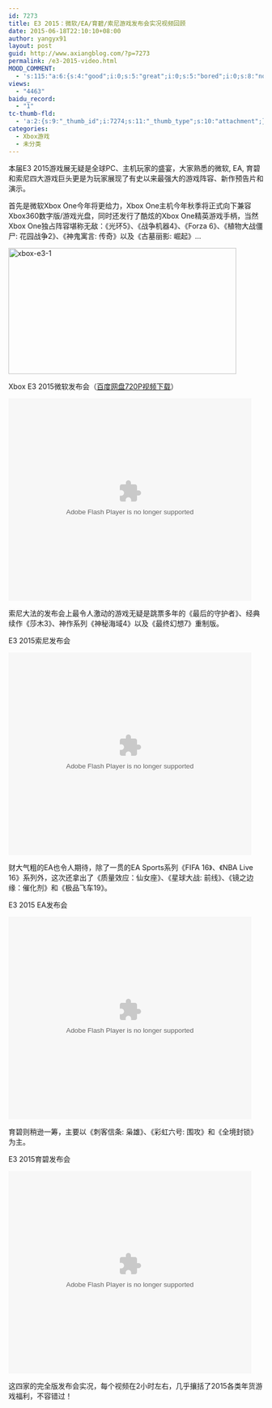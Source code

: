 ```yaml
---
id: 7273
title: E3 2015：微软/EA/育碧/索尼游戏发布会实况视频回顾
date: 2015-06-18T22:10:10+08:00
author: yangyx91
layout: post
guid: http://www.axiangblog.com/?p=7273
permalink: /e3-2015-video.html
MOOD_COMMENT:
  - 's:115:"a:6:{s:4:"good";i:0;s:5:"great";i:0;s:5:"bored";i:0;s:8:"nonsense";i:0;s:13:"notunderstand";i:0;s:7:"passing";i:0;}";'
views:
  - "4463"
baidu_record:
  - "1"
tc-thumb-fld:
  - 'a:2:{s:9:"_thumb_id";i:7274;s:11:"_thumb_type";s:10:"attachment";}'
categories:
  - Xbox游戏
  - 未分类
---
```

本届E3 2015游戏展无疑是全球PC、主机玩家的盛宴，大家熟悉的微软, EA, 育碧和索尼四大游戏巨头更是为玩家展现了有史以来最强大的游戏阵容、新作预告片和演示。

首先是微软Xbox One今年将更给力，Xbox One主机今年秋季将正式向下兼容Xbox360数字版/游戏光盘，同时还发行了酷炫的Xbox One精英游戏手柄，当然Xbox One独占阵容堪称无敌：《光环5》、《战争机器4》、《Forza 6》、《植物大战僵尸: 花园战争2》、《神鬼寓言: 传奇》以及《古墓丽影: 崛起》…

<a href="http://www.axiangblog.com/wp-content/uploads/2015/06/xbox-e3-1.jpg" target="_blank"  rel="nofollow" ><img loading="lazy" class="aligncenter size-full wp-image-7274" src="http://www.axiangblog.com/wp-content/uploads/2015/06/xbox-e3-1.jpg" alt="xbox-e3-1" width="450" height="249" /></a>

Xbox E3 2015微软发布会（<a href="http://pan.baidu.com/wap/view?&fsid=305764432956881" target="_blank" rel="nofollow" >百度网盘720P视频下载</a>）  


<embed src="http://www.tudou.com/v/Wupk7mRjNZ4/&bid=05&resourceId=0_05_05_99/v.swf" type="application/x-shockwave-flash" width="480" height="400">
</embed>

索尼大法的发布会上最令人激动的游戏无疑是跳票多年的《最后的守护者》、经典续作《莎木3》、神作系列《神秘海域4》以及《最终幻想7》重制版。

E3 2015索尼发布会  


<embed src="http://www.tudou.com/v/LdVytKvyaL8/&bid=05&resourceId=0_05_05_99/v.swf" type="application/x-shockwave-flash" width="480" height="400">
</embed>

财大气粗的EA也令人期待，除了一贯的EA Sports系列《FIFA 16》、《NBA Live 16》系列外，这次还拿出了《质量效应：仙女座》、《星球大战: 前线》、《镜之边缘：催化剂》和《极品飞车19》。

E3 2015 EA发布会  


<embed src="http://www.tudou.com/v/jEP2Ec5VNQM/&bid=05&resourceId=0_05_05_99/v.swf" type="application/x-shockwave-flash" width="480" height="400">
</embed>

育碧则稍逊一筹，主要以《刺客信条: 枭雄》、《彩虹六号: 围攻》和《全境封锁》为主。

E3 2015育碧发布会  


<embed src="http://www.tudou.com/v/ZE5Qqp3q3hI/&bid=05&resourceId=0_05_05_99/v.swf" type="application/x-shockwave-flash" width="480" height="400">
</embed>

  
这四家的完全版发布会实况，每个视频在2小时左右，几乎攘括了2015各类年货游戏福利，不容错过！